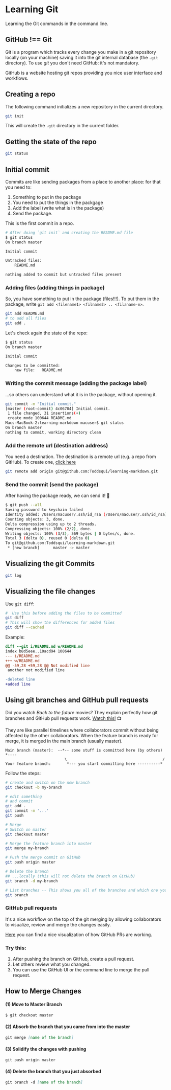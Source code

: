 # Learning Git

Learning the Git commands in the command line.

##  GitHub !== Git
Git is a program which tracks every change you make in a git repository locally
(on your machine) saving it into the git internal database (the `.git` directory).
To use *git* you don't need GitHub:  it's not mandatory.

GitHub is a website hosting git repos providing you nice user interface and
workflows.

##  Creating a repo
The following command initializes a new repository in the current directory.

```sh
git init
```

This will create the `.git` directory in the current folder.

##  Getting the state of the repo

```sh
git status
```

##  Initial commit

Commits are like sending packages from a place to another place: for that you need to:

 1. Something to put in the package
 2. You need to put the things in the packgage
 3. Add the label (write what is in the package)
 4. Send the package.

This is the first commit in a repo.

```sh
# After doing `git init` and creating the README.md file
$ git status
On branch master

Initial commit

Untracked files:
	README.md

nothing added to commit but untracked files present
```

### Adding files (adding things in package)

So, you have something to put in the package (files!!!). To put them in the package, write `git add <filename1> <filname2> .. <filaname-n>`.

```sh
git add README.md
# to add all files
git add .
```

Let's check again the state of the repo:

```sh
$ git status
On branch master

Initial commit

Changes to be committed:
	new file:   README.md

```

###  Writing the commit message (adding the package label)
...so others can understand what it is in the package, without opening it.

```sh
git commit -m "Initial commit."
[master (root-commit) 4c06704] Initial commit.
 1 file changed, 31 insertions(+)
 create mode 100644 README.md
Macs-MacBook-2:learning-markdown macuser$ git status
On branch master
nothing to commit, working directory clean
```

### Add the remote url (destination address)
You need a destination. The destination is a remote url (e.g. a repo from GitHub). To create one, [click here](https://github.com/new)

```sh
git remote add origin git@github.com:Toddsqui/learning-markdown.git
```

###  Send the commit (send the package)
After having the package ready, we can send it!  :tada:

```sh
$ git push --all
Saving password to keychain failed
Identity added: /Users/macuser/.ssh/id_rsa (/Users/macuser/.ssh/id_rsa)
Counting objects: 3, done.
Delta compression using up to 2 threads.
Compressing objects: 100% (2/2), done.
Writing objects: 100% (3/3), 569 bytes | 0 bytes/s, done.
Total 3 (delta 0), reused 0 (delta 0)
To git@github.com:Toddsqui/learning-markdown.git
 * [new branch]      master -> master
```

## Visualizing the git Commits

```sh
git log
```

##  Visualizing the file changes

Use `git diff`:

```sh
#  Use this before adding the files to be committed
git diff
# This will show the differences for added files
git diff --cached
```

Example:

```patch
diff --git i/README.md w/README.md
index b8d5eee..10acd94 100644
--- i/README.md
+++ w/README.md
@@ -59,28 +59,28 @@ Not modified line
 another not modified line

-deleted line
+added line
```
##  Using git branches and GitHub pull requests
Did you watch *Back to the future* movies? They explain perfectly how git
branches and GitHub  pull requests work. [Watch this!](https://www.youtube.com/watch?v=uHiLxKwaug0) :tv:

They are like parallel timelines where collaborators commit without being affected
by the other collaborators. When the feature branch is ready for merge, it is
merged in the main branch (usually master).

```
Main branch (master):  --*-- some stuff is committed here (by others) *----
                          \                                          /
Your feature branch:       *--- you start committing here ----------*
```

Follow the steps:

```sh
# create and switch on the new branch
git checkout -b my-branch

# edit something
# and commit
git add .
git commit -m '...'
git push

# Merge
# Switch on master
git checkout master

# Merge the feature branch into master
git merge my-branch

# Push the merge commit on GitHub
git push origin master

# Delete the branch
## ...locally (this will not delete the branch on GitHub)
git branch -d my-branch

# List branches -- This shows you all of the branches and which one you are on
git branch
```

### GitHub pull requests

It's a nice workflow on the top of the git merging by allowing collaborators to
visualize, review and merge the changes easily.

[Here](https://guides.github.com/introduction/flow/) you can find a nice visualization
of how GitHub PRs are working.

### Try this:

 1. After pushing the branch on GitHub, create a pull request.
 2. Let others review what you changed.
 3. You can use the GitHub UI or the command line to merge the pull request.


## How to Merge Changes

#### (1) Move to Master Branch

```md
$ git checkout master
```

#### (2) Absorb the branch that you came from into the master

```md
git merge [name of the branch]
```

#### (3) Solidify the changes with pushing

```md
git push origin master
```

#### (4) Delete the branch that you just absorbed

```md
git branch -d [name of the branch]
```
